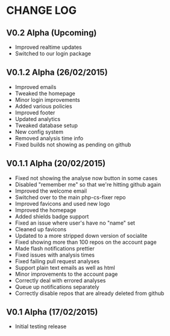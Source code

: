 CHANGE LOG
==========


## V0.2 Alpha (Upcoming)

* Improved realtime updates
* Switched to our login package


## V0.1.2 Alpha (26/02/2015)

* Improved emails
* Tweaked the homepage
* Minor login improvements
* Added various policies
* Improved footer
* Updated analytics
* Tweaked database setup
* New config system
* Removed analysis time info
* Fixed builds not showing as pending on github


## V0.1.1 Alpha (20/02/2015)

* Fixed not showing the analyse now button in some cases
* Disabled "remember me" so that we're hitting github again
* Improved the welcome email
* Switched over to the main php-cs-fixer repo
* Improved favicons and used new logo
* Improved the homepage
* Added shields badge support
* Fixed an issue where user's have no "name" set
* Cleaned up favicons
* Updated to a more stripped down version of socialite
* Fixed showing more than 100 repos on the account page
* Made flash notifications prettier
* Fixed issues with analysis times
* Fixed failing pull request analyses
* Support plain text emails as well as html
* Minor improvements to the account page
* Correctly deal with errored analyses
* Queue up notifications separately
* Correctly disable repos that are already deleted from github


## V0.1 Alpha (17/02/2015)

* Initial testing release
